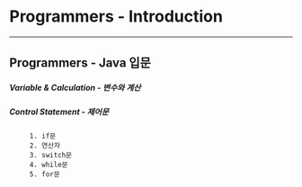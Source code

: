 # Programmers - Introduction
-------------------
## Programmers - Java 입문

##### Variable & Calculation - 변수와 계산

##### Control Statement - 제어문
	     1. if문
	     2. 연산자
	     3. switch문
	     4. while문
 	     5. for문
